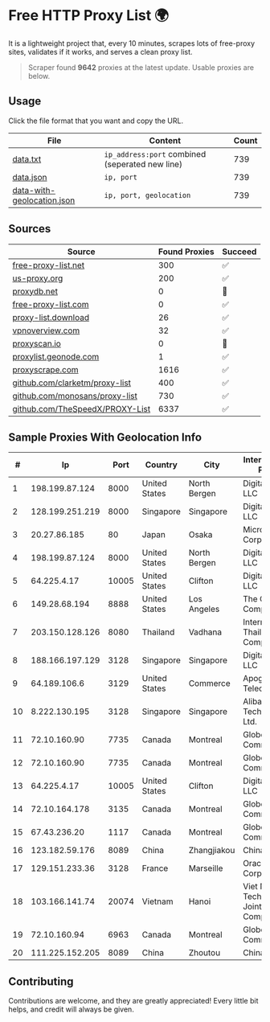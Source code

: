 
# Free HTTP Proxy List 🌍

It is a lightweight project that, every 10 minutes, scrapes lots of free-proxy sites, validates if it works, and serves a clean proxy list.


> Scraper found **9642** proxies at the latest update. Usable proxies are below.

## Usage

Click the file format that you want and copy the URL.


|File|Content|Count|
|----|-------|-----|
|[data.txt](https://raw.githubusercontent.com/themiralay/Proxy-List-World/master/data.txt)|`ip_address:port` combined (seperated new line)|739|
|[data.json](https://raw.githubusercontent.com/themiralay/Proxy-List-World/master/data.json)|`ip, port`|739|
|[data-with-geolocation.json](https://raw.githubusercontent.com/themiralay/Proxy-List-World/master/data-with-geolocation.json)|`ip, port, geolocation`|739|

## Sources

|Source|Found Proxies|Succeed|
|------|-------------|-------|
|[free-proxy-list.net](https://free-proxy-list.net)|300|✅|
|[us-proxy.org](https://www.us-proxy.org)|200|✅|
|[proxydb.net](http://proxydb.net)|0|🚫|
|[free-proxy-list.com](https://free-proxy-list.com/?page=&port=&type%5B%5D=http&type%5B%5D=https&up_time=0&search=Search)|0|✅|
|[proxy-list.download](https://www.proxy-list.download/HTTP)|26|✅|
|[vpnoverview.com](https://vpnoverview.com/privacy/anonymous-browsing/free-proxy-servers)|32|✅|
|[proxyscan.io](https://www.proxyscan.io)|0|🚫|
|[proxylist.geonode.com](https://proxylist.geonode.com/api/proxy-list?limit=300&page=1&sort_by=lastChecked&sort_type=desc&protocols=http,https)|1|✅|
|[proxyscrape.com](https://api.proxyscrape.com/v2/?request=displayproxies&protocol=http&timeout=10000&country=all&ssl=all&anonymity=all)|1616|✅|
|[github.com/clarketm/proxy-list](https://raw.githubusercontent.com/clarketm/proxy-list/master/proxy-list-raw.txt)|400|✅|
|[github.com/monosans/proxy-list](https://raw.githubusercontent.com/monosans/proxy-list/main/proxies/http.txt)|730|✅|
|[github.com/TheSpeedX/PROXY-List](https://raw.githubusercontent.com/TheSpeedX/PROXY-List/master/http.txt)|6337|✅|


## Sample Proxies With Geolocation Info

|#|Ip|Port|Country|City|Internet Service Provider|
|-|--|----|-------|----|-------------------------|
|1|198.199.87.124|8000|United States|North Bergen|DigitalOcean, LLC|
|2|128.199.251.219|8000|Singapore|Singapore|DigitalOcean, LLC|
|3|20.27.86.185|80|Japan|Osaka|Microsoft Corporation|
|4|198.199.87.124|8000|United States|North Bergen|DigitalOcean, LLC|
|5|64.225.4.17|10005|United States|Clifton|DigitalOcean, LLC|
|6|149.28.68.194|8888|United States|Los Angeles|The Constant Company|
|7|203.150.128.126|8080|Thailand|Vadhana|Internet Thailand Company Ltd|
|8|188.166.197.129|3128|Singapore|Singapore|DigitalOcean, LLC|
|9|64.189.106.6|3129|United States|Commerce|Apogee Telecom Inc.|
|10|8.222.130.195|3128|Singapore|Singapore|Alibaba (US) Technology Co., Ltd.|
|11|72.10.160.90|7735|Canada|Montreal|GloboTech Communications|
|12|72.10.160.90|7735|Canada|Montreal|GloboTech Communications|
|13|64.225.4.17|10005|United States|Clifton|DigitalOcean, LLC|
|14|72.10.164.178|3135|Canada|Montreal|GloboTech Communications|
|15|67.43.236.20|1117|Canada|Montreal|GloboTech Communications|
|16|123.182.59.176|8089|China|Zhangjiakou|China Telecom|
|17|129.151.233.36|3128|France|Marseille|Oracle Corporation|
|18|103.166.141.74|20074|Vietnam|Hanoi|Viet NAM Cloud Technology Joint Stock Company|
|19|72.10.160.94|6963|Canada|Montreal|GloboTech Communications|
|20|111.225.152.205|8089|China|Zhoutou|China Telecom|



## Contributing

Contributions are welcome, and they are greatly appreciated! Every
little bit helps, and credit will always be given.

